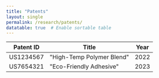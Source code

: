 ```yaml
---
title: "Patents"
layout: single
permalink: /research/patents/
datatable: true  # Enable sortable table
---
```


| Patent ID       | Title                          | Year |
|-----------------|--------------------------------|------|
| US1234567       | "High-Temp Polymer Blend"     | 2022 |
| US7654321       | "Eco-Friendly Adhesive"       | 2023 |